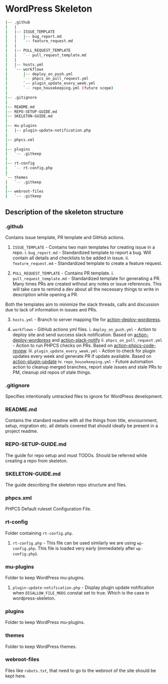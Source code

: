 # WordPress Skeleton

```bash
|-- .github
|   |
|   |-- ISSUE_TEMPLATE
|   |   |-- bug_report.md
|   |   `-- feature_request.md
|   |
|   |-- PULL_REQUEST_TEMPLATE
|   |   `-- pull_request_template.md
|   |
|   |-- hosts.yml
|   `-- workflows
|       |-- deploy_on_push.yml
|       `-- phpcs_on_pull_request.yml
|       `-- plugin_update_every_week.yml
|       `-- repo_housekeeping.yml (future scope)
|
|-- .gitignore
|
|-- README.md
|-- REPO-SETUP-GUIDE.md
|-- SKELETON-GUIDE.md
|
|-- mu-plugins
|   |-- plugin-update-notification.php
|
|-- phpcs.xml
|
|-- plugins
|   `-- .gitkeep
|
|-- rt-config
|   `-- rt-config.php
|
`-- themes
|   `-- .gitkeep
|
|-- webroot-files
|   `-- .gitkeep
```

## Description of the skeleton structure

### .github

Contains issue template, PR template and GitHub actions.

1. `ISSUE_TEMPLATE` - Contains two main templates for creating issue in a repo. 
    i. `bug_report.md` - Standardized template to report a bug. Will contain all details and checklists to be added in issue.
    ii. `feature_request.md` - Standardized template to create a feature request.

2. `PULL_REQUEST_TEMPLATE` - Contains PR template.
    i. `pull_request_template.md` - Standardized template for generating a PR. Many times PRs are created without any notes or issue references. This will take care to remind a dev about all the necessary things to write in description while opening a PR.

Both the templates aim to minimize the slack threads, calls and discussion due to lack of information in issues and PRs.

3. `hosts.yml` - Branch to server mapping file for [action-deploy-wordpress](https://github.com/rtCamp/action-deploy-wordpress/).

4. `workflows` - GitHub actions yml files.
    i. `deploy_on_push.yml` - Action to deploy site and send success slack notification. Based on [action-deploy-wordpress](https://github.com/rtCamp/action-deploy-wordpress/) and [action-slack-notify](https://github.com/rtCamp/action-slack-notify/)
    ii. `phpcs_on_pull_request.yml` - Action to run PHPCS checks on PRs. Based on [action-phpcs-code-review](https://github.com/rtCamp/action-phpcs-code-review/).
    iii. `plugin_update_every_week.yml` - Action to check for plugin updates every week and generate PR if update available. Based on [action-plugin-update](https://github.com/rtCamp/action-plugin-update/)
    iv. `repo_housekeeping.yml` - Future automation action to cleanup merged branches, report stale issues and stale PRs to PM, cleanup old repos of stale things.

### .gitignore

Specifies intentionally untracked files to ignore for WordPress development.

### README.md

Contains the standard readme with all the things from title, enviournment, setup, migration etc. all details covered that should ideally be present in a project readme.

### REPO-SETUP-GUIDE.md

The guide for repo setup and must TODOs. Should be referred while creating a repo from skeleton.

### SKELETON-GUIDE.md

The guide describing the skeleton repo structure and files.

### phpcs.xml

PHPCS Default ruleset Configuration File.

### rt-config

Folder containing `rt-config.php`.

1. `rt-config.php` - This file can be used similarly we are using `wp-config.php`. This file is loaded very early (immediately after `wp-config.php`).

### mu-plugins

Folder to keep WordPress mu-plugins.

1. `plugin-update-notification.php` - Display plugin update notification when `DISALLOW_FILE_MODS` constat set to true. Which is the case in wordpress-skeleton.

### plugins

Folder to keep WordPress mu-plugins.

### themes

Folder to keep WordPress themes.

### webroot-files

Files like `robots.txt`, that need to go to the webroot of the site should be kept here.
